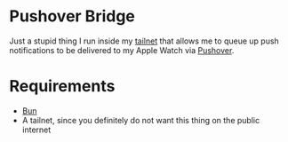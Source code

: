 # Pushover Bridge

Just a stupid thing I run inside my [tailnet](https://tailscale.com) that allows me to 
queue up push notifications to be delivered to my Apple Watch via [Pushover](https://pushover.net).

# Requirements

- [Bun](https://bun.sh)
- A tailnet, since you definitely do not want this thing on the public internet
